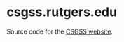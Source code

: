 csgss.rutgers.edu
=================

Source code for the [CSGSS website](http://csgss.rutgers.edu).
